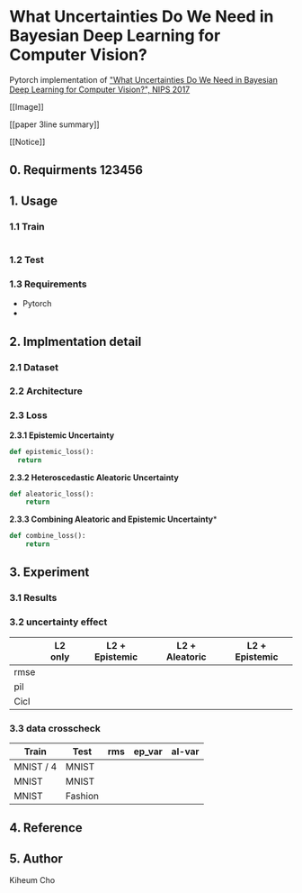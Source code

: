 # What Uncertainties Do We Need in Bayesian Deep Learning for Computer Vision?

Pytorch implementation of ["What Uncertainties Do We Need in Bayesian Deep Learning for Computer Vision?", NIPS 2017](https://arxiv.org/abs/1703.04977) 

[[Image]]

[[paper 3line summary]]

[[Notice]]



## 0. Requirments 123456





## 1. Usage

### 1.1  Train

```

```



### 1.2 Test

### 1.3 Requirements

- Pytorch
- 



## 2. Implmentation detail

### 2.1 Dataset

### 2.2 Architecture

### 2.3 Loss

**2.3.1 Epistemic Uncertainty**

```python
def epistemic_loss():
  return
```



**2.3.2 Heteroscedastic Aleatoric Uncertainty**

```python
def aleatoric_loss():
    return	
```



**2.3.3 Combining Aleatoric and Epistemic Uncertainty***

```python
def combine_loss():
	return
```



## 3. Experiment

### 3.1 Results



### 3.2 uncertainty effect

|      | L2 only | L2 + Epistemic | L2 + Aleatoric | L2 + Epistemic |
| ---- | ------- | -------------- | -------------- | -------------- |
| rmse |         |                |                |                |
| pil  |         |                |                |                |
| Cicl |         |                |                |                |



### 3.3 data crosscheck

| Train     | Test    | rms  | ep_var | al-var |
| --------- | ------- | ---- | ------ | ------ |
| MNIST / 4 | MNIST   |      |        |        |
| MNIST     | MNIST   |      |        |        |
| MNIST     | Fashion |      |        |        |



## 4. Reference



## 5. Author

Kiheum Cho 

